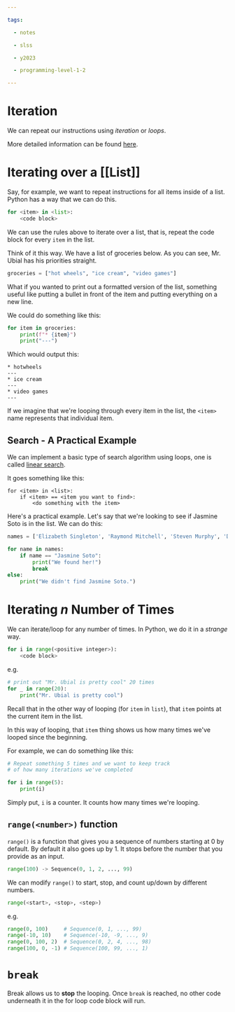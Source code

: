 ```yaml
---

tags:

  - notes

  - slss

  - y2023

  - programming-level-1-2

---
```

# Iteration

We can repeat our instructions using *iteration* or *loops*.

More detailed information can be found [here](https://runestone.academy/ns/books/published/thinkcspy/Strings/TraversalandtheforLoopByItem.html). 

# Iterating over a [[List]]

Say, for example, we want to repeat instructions for all items inside of a list. Python has a way that we can do this.

```python
for <item> in <list>:
	<code block>
```

We can use the rules above to iterate over a list, that is, repeat the code block for every `item` in the list.

Think of it this way. We have a list of groceries below. As you can see, Mr. Ubial has his priorities straight.

```python
groceries = ["hot wheels", "ice cream", "video games"]
```

What if you wanted to print out a formatted version of the list, something useful like putting a bullet in front of the item and putting everything on a new line.

We could do something like this:

```python
for item in groceries:
	print(f"* {item}")
	print("---")
```

Which would output this:

```console
* hotwheels
---
* ice cream
---
* video games
---
```

If we imagine that we're looping through every item in the list, the `<item>` name represents that individual item.
## Search - A Practical Example

We can implement a basic type of search algorithm using loops, one is called [linear search](https://en.wikipedia.org/wiki/Linear_search).

It goes something like this:

```pseudocodeish
for <item> in <list>:
	if <item> == <item you want to find>:
		<do something with the item>
```

Here's a practical example. Let's say that we're looking to see if Jasmine Soto is in the list. We can do this:

```python
names = ['Elizabeth Singleton', 'Raymond Mitchell', 'Steven Murphy', 'Daniel Terry', 'Glenn Fisher', 'Jasmine Soto', 'Deborah Hicks', 'Beverly Ryan', 'Jason Smith', 'Jason Washington']

for name in names:
	if name == "Jasmine Soto":
		print("We found her!")
		break
else:
	print("We didn't find Jasmine Soto.")
```

# Iterating *n* Number of Times

We can iterate/loop for any number of times.
In Python, we do it in a *strange* way.

```python
for i in range(<positive integer>):
	<code block>
```

e.g.

```python
# print out "Mr. Ubial is pretty cool" 20 times
for _ in range(20):
	print("Mr. Ubial is pretty cool")
```

Recall that in the other way of looping (for `item` in `list`), that
`item` points at the current item in the list.

In this way of looping, that `item` thing shows us how many times
we've looped since the beginning.

For example, we can do something like this:

```python
# Repeat something 5 times and we want to keep track
# of how many iterations we've completed

for i in range(5):
	print(i)
```

Simply put, `i` is a counter. It counts how many times we're looping.

## `range(<number>)` function

`range()` is a function that gives you a sequence of numbers starting at 0 by default. By default it also goes up by 1. It stops before the number that you provide as an input.

```python
range(100) -> Sequence(0, 1, 2, ..., 99)
```

We can modify `range()` to start, stop, and count up/down by different numbers.

```python
range(<start>, <stop>, <step>)
```

e.g.

```python
range(0, 100)     # Sequence(0, 1, ..., 99)
range(-10, 10)    # Sequence(-10, -9, ..., 9)
range(0, 100, 2)  # Sequence(0, 2, 4, ..., 98)
range(100, 0, -1) # Sequence(100, 99, ..., 1)
```
# `break`

Break allows us to **stop** the looping. Once `break` is reached, no other code underneath it in the for loop code block will run.